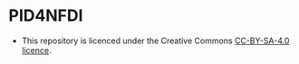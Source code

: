 # PID4NFDI

- This repository is licenced under the Creative Commons [CC-BY-SA-4.0 licence](https://creativecommons.org/licenses/by-sa/4.0/).
